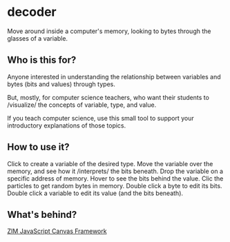 # decoder

Move around inside a computer's memory, looking to bytes through the glasses of a variable.

## Who is this for?

Anyone interested in understanding the relationship between variables and bytes (bits and values) through types.

But, mostly, for computer science teachers, who want their students to /visualize/ the concepts of variable, type, and value.

If you teach computer science, use this small tool to support your introductory explanations of those topics.

## How to use it?

Click to create a variable of the desired type. 
Move the variable over the memory, and see how it /interprets/ the bits beneath. 
Drop the variable on a specific address of memory.
Hover to see the bits behind the value.
Clic the particles to get random bytes in memory.
Double click a byte to edit its bits.
Double click a variable to edit its value (and the bits beneath).

## What's behind?

[ZIM JavaScript Canvas Framework](https://zimjs.com/index.html)
